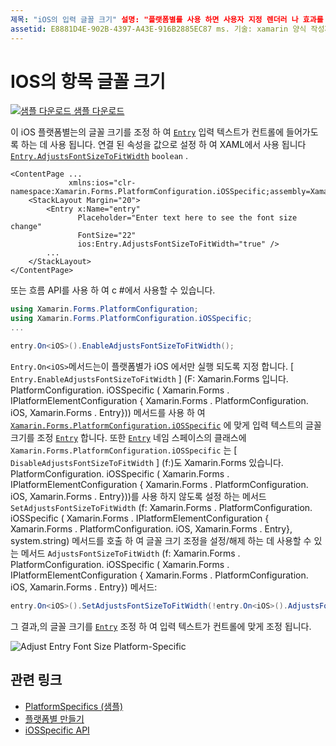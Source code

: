 ```yaml
---
제목: "iOS의 입력 글꼴 크기" 설명: "플랫폼별를 사용 하면 사용자 지정 렌더러 나 효과를 구현 하지 않고 특정 플랫폼 에서만 사용할 수 있는 기능을 사용할 수 있습니다. 이 문서에서는 항목의 글꼴 크기를 조정 하는 iOS 플랫폼별를 사용 하는 방법을 설명 합니다. "
assetid: E8881D4E-902B-4397-A43E-916B2885EC87 ms. 기술: xamarin 양식 작성자: davidbritch: dabritch: ms. 날짜: 10/24/2018 no loc: [ Xamarin.Forms , Xamarin.Essentials ]
---
```


# <a name="entry-font-size-on-ios"></a>IOS의 항목 글꼴 크기

[![샘플 다운로드](~/media/shared/download.png) 샘플 다운로드](https://docs.microsoft.com/samples/xamarin/xamarin-forms-samples/userinterface-platformspecifics)

이 iOS 플랫폼별는의 글꼴 크기를 조정 하 여 [`Entry`](xref:Xamarin.Forms.Entry) 입력 텍스트가 컨트롤에 들어가도록 하는 데 사용 됩니다. 연결 된 속성을 값으로 설정 하 여 XAML에서 사용 됩니다 [`Entry.AdjustsFontSizeToFitWidth`](xref:Xamarin.Forms.PlatformConfiguration.iOSSpecific.Entry.AdjustsFontSizeToFitWidthProperty) `boolean` .

```xaml
<ContentPage ...
             xmlns:ios="clr-namespace:Xamarin.Forms.PlatformConfiguration.iOSSpecific;assembly=Xamarin.Forms.Core"
    <StackLayout Margin="20">
        <Entry x:Name="entry"
               Placeholder="Enter text here to see the font size change"
               FontSize="22"
               ios:Entry.AdjustsFontSizeToFitWidth="true" />
        ...
    </StackLayout>
</ContentPage>
```

또는 흐름 API를 사용 하 여 c #에서 사용할 수 있습니다.

```csharp
using Xamarin.Forms.PlatformConfiguration;
using Xamarin.Forms.PlatformConfiguration.iOSSpecific;
...

entry.On<iOS>().EnableAdjustsFontSizeToFitWidth();
```

`Entry.On<iOS>`메서드는이 플랫폼별가 iOS 에서만 실행 되도록 지정 합니다. [ `Entry.EnableAdjustsFontSizeToFitWidth` ] (F: Xamarin.Forms 입니다. PlatformConfiguration. iOSSpecific ( Xamarin.Forms . IPlatformElementConfiguration { Xamarin.Forms . PlatformConfiguration. iOS, Xamarin.Forms . Entry})) 메서드를 사용 하 여 [`Xamarin.Forms.PlatformConfiguration.iOSSpecific`](xref:Xamarin.Forms.PlatformConfiguration.iOSSpecific) 에 맞게 입력 텍스트의 글꼴 크기를 조정 [`Entry`](xref:Xamarin.Forms.Entry) 합니다. 또한 [`Entry`](xref:Xamarin.Forms.PlatformConfiguration.iOSSpecific.Entry) 네임 스페이스의 클래스에 `Xamarin.Forms.PlatformConfiguration.iOSSpecific` 는 [ `DisableAdjustsFontSizeToFitWidth` ] (f:)도 Xamarin.Forms 있습니다. PlatformConfiguration. iOSSpecific ( Xamarin.Forms . IPlatformElementConfiguration { Xamarin.Forms . PlatformConfiguration. iOS, Xamarin.Forms . Entry}))를 사용 하지 않도록 설정 하는 메서드 `SetAdjustsFontSizeToFitWidth` (f: Xamarin.Forms . PlatformConfiguration. iOSSpecific ( Xamarin.Forms . IPlatformElementConfiguration { Xamarin.Forms . PlatformConfiguration. iOS, Xamarin.Forms . Entry}, system.string) 메서드를 호출 하 여 글꼴 크기 조정을 설정/해제 하는 데 사용할 수 있는 메서드 `AdjustsFontSizeToFitWidth` (f: Xamarin.Forms . PlatformConfiguration. iOSSpecific ( Xamarin.Forms . IPlatformElementConfiguration { Xamarin.Forms . PlatformConfiguration. iOS, Xamarin.Forms . Entry}) 메서드:

```csharp
entry.On<iOS>().SetAdjustsFontSizeToFitWidth(!entry.On<iOS>().AdjustsFontSizeToFitWidth());
```

그 결과,의 글꼴 크기를 [`Entry`](xref:Xamarin.Forms.Entry) 조정 하 여 입력 텍스트가 컨트롤에 맞게 조정 됩니다.

![](entry-font-size-images/entry-font-size.png "Adjust Entry Font Size Platform-Specific")

## <a name="related-links"></a>관련 링크

- [PlatformSpecifics (샘플)](https://docs.microsoft.com/samples/xamarin/xamarin-forms-samples/userinterface-platformspecifics)
- [플랫폼별 만들기](~/xamarin-forms/platform/platform-specifics/index.md#creating-platform-specifics)
- [iOSSpecific API](xref:Xamarin.Forms.PlatformConfiguration.iOSSpecific)
